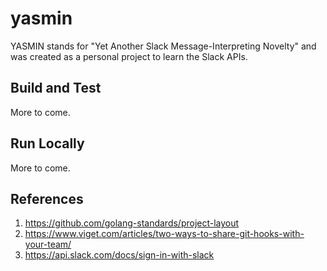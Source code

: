 # yasmin
YASMIN stands for "Yet Another Slack Message-Interpreting Novelty" and was created as a personal project to learn the Slack APIs.


## Build and Test
More to come.


## Run Locally
More to come.


## References
1. https://github.com/golang-standards/project-layout
1. https://www.viget.com/articles/two-ways-to-share-git-hooks-with-your-team/
1. https://api.slack.com/docs/sign-in-with-slack

